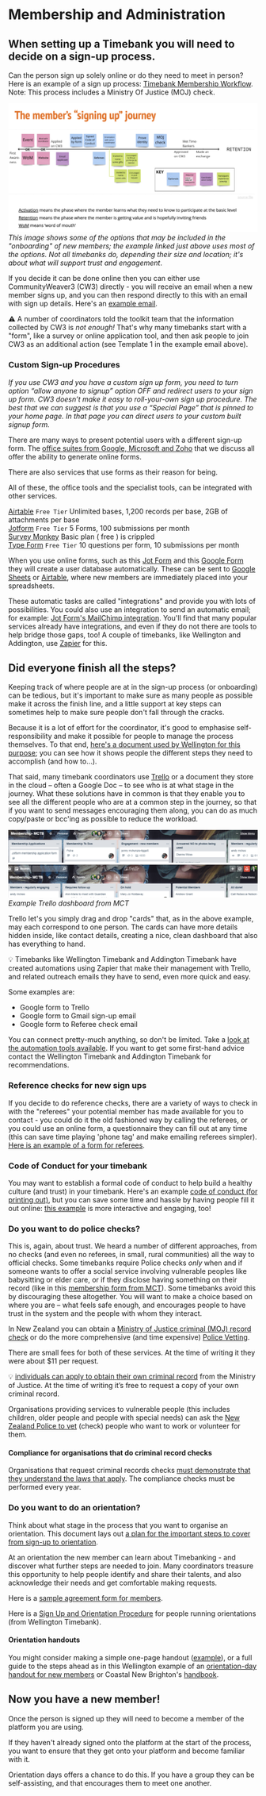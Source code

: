 # Membership and Administration

## When setting up a Timebank you will need to decide on a sign-up process.

Can the person sign up solely online or do they need to meet in person? Here is an example of a sign up process: [Timebank Membership Workflow](https://docs.google.com/document/d/1aX72oQ8eHg-DUvBkyz47sffFZZ38cxj-LiOR9mYOI5s/edit). Note: This process includes a Ministry Of Justice (MOJ) check.

![Onboarding options are displayed on a timeline, options include Application, Code of Conduct signing, References, Orientation, Getting proof of identity, MOJ check, and also suggests some ideal interactions with the coordinator such as the coordinator getting them to share their talents and put up at least one request](onboarding_options.png)
_This image shows some of the options that may be included in the "onboarding" of new members; the example linked just above uses most of the options. Not all timebanks do, depending their size and location; it's about what will support trust and engagement_.

If you decide it can be done online then you can either use CommunityWeaver3 (CW3) directly - you will receive an email when a new member signs up, and you can then respond directly to this with an email with sign up details. Here's an [example email](https://docs.google.com/document/d/1q1QbZX53q4rygu3c_iIsbTDhAoqq25Eisecd4m2jy9g/edit#bookmark=id.6huvpiuivb0q).

⚠️ A number of coordinators told the toolkit team that the information collected by CW3 is _not enough!_ That's why many timebanks start with a "form", like a survey or online application tool, and then ask people to join CW3 as an additional action (see Template 1 in the example email above).

### Custom Sign-up Procedures

*If you use CW3 and you have a custom sign up form, you need to turn option “allow anyone to signup” option OFF and redirect users to your sign up form. CW3 doesn’t make it easy to roll-your-own sign up procedure. The best that we can suggest is that you use a “Special Page” that is pinned to your home page. In that page you can direct users to your custom built signup form.*

There are many ways to present potential users with a different sign-up form. The [office suites from Google, Microsoft and Zoho](OfficeSuites.md) that we discuss all offer the ability to generate online forms. 

There are also services that use forms as their reason for being. 

All of these, the office tools and the specialist tools, can be integrated with other services. 

[Airtable](https://www.airtable.com) ``Free Tier`` Unlimited bases, 1,200 records per base, 2GB of attachments per base   
[Jotform](https://www.jotform.com)  ``Free Tier`` 5 Forms, 100 submissions per month  
[Survey Monkey](https://www.surveymonkey.com) Basic plan ( free ) is crippled   
[Type Form](https://www.typeform.com) ``Free Tier`` 10 questions per form, 10 submissions per month  

When you use online forms, such as this [Jot Form](http://form.jotform.co/72362960301854) and this [Google Form](https://docs.google.com/forms/d/1q-hw5Qgo5Tejgci-n2oolA-McxZBhy-oh9api9Lw8jY/edit) they will create a user database automatically. These can be sent to [Google Sheets](https://www.jotform.com/help/228-how-to-integrate-forms-with-google-sheets/) or [Airtable](https://www.jotform.com/integrations/airtable), where new members are immediately placed into your spreadsheets. 

These automatic tasks are called "integrations" and provide you with lots of possibilities. You could also use an integration to send an automatic email; for example: [Jot Form's MailChimp integration](https://www.jotform.com/integrations/mailchimp). You'll find that many popular services already have integrations, and even if they do not there are tools to help bridge those gaps, too! A couple of timebanks, like Wellington and Addington, use [Zapier](https://zapier.com/) for this.

## Did everyone finish all the steps? 

Keeping track of where people are at in the sign-up process (or onboarding) can be tedious, but it's important to make sure as many people as possible make it across the finish line, and a little support at key steps can sometimes help to make sure people don't fall through the cracks.

Because it is a lot of effort for the coordinator, it's good to emphasise self-responsibility and make it possible for people to manage the process themselves. To that end, [here's a document used by Wellington for this purpose](https://docs.google.com/document/d/1QohoeF2x2u6Jd0ZjTrWHhBckYo9rbARhRGlVbe1o9OE/edit); you can see how it shows people the different steps they need to accomplish (and how to…).

That said, many timebank coordinators use [Trello](https://trello.com) or a document they store in the cloud – often a Google Doc – to see who is at what stage in the journey. What these solutions have in common is that they enable you to see all the different people who are at a common step in the journey, so that if you want to send messages encouraging them along, you can do as much copy/paste or bcc'ing as possible to reduce the workload.

![](managing_onboarding.PNG)
![](managing_onboarding1.PNG)
_Example Trello dashboard from MCT_

Trello let's you simply drag and drop "cards" that, as in the above example, may each correspond to one person. The cards can have more details hidden inside, like contact details, creating a nice, clean dashboard that also has everything to hand.

💡 Timebanks like Wellington Timebank and Addington Timebank have created automations using Zapier that make their management with Trello, and related outreach emails they have to send, even more quick and easy. 

Some examples are: 
* Google form to Trello 
* Google form to Gmail sign-up email
* Google form to Referee check email

You can connect pretty-much anything, so don't be limited. Take a [look at the automation tools available](Automate.md).  If you want to get some first-hand advice contact the Wellington Timebank and Addington Timebank for recommendations.

### Reference checks for new sign ups

If you decide to do reference checks, there are a variety of ways to check in with the "referees" your potential member has made available for you to contact - you could do it the old fashioned way by calling the referees, or you could use an online form, a questionnaire they can fill out at any time (this can save time playing 'phone tag' and make emailing referees simpler). [Here is an example of a form for referees](https://docs.google.com/forms/d/1M2FeahoeAsj_bykBzbHVlYbnYZo-lmh4ytXcfiaBiOM/edit).

### Code of Conduct for your timebank

You may want to establish a formal code of conduct to help build a healthy culture (and trust) in your timebank. Here's an example [code of conduct (for printing out)](https://docs.google.com/document/d/1SxoA0sDgS-nIdRFcdNO_9v1awpeoo-Q7-BfRKNyU-ek/edit?usp=sharing), but you can save some time and hassle by having people fill it out online: [this example](https://docs.google.com/forms/d/e/1FAIpQLScAl_eN-I9tiIjfa7beo9aqjIDy1l03X44VMLGP3rAZm20Gug/viewform?usp=sf_link) is more interactive and engaging, too!

### Do you want to do police checks? 

This is, again, about trust. We heard a number of different approaches, from no checks (and even no referees, in small, rural communities) all the way to official checks. Some timebanks require Police checks _only_ when and if someone wants to offer a social service involving vulnerable peoples like babysitting or elder care, or if they disclose having something on their record (like in this [membership form from MCT](https://form.jotform.co/72362960301854)). Some timebanks avoid this by discouraging these altogether. You will want to make a choice based on where you are – what feels safe enough, and encourages people to have trust in the system and the people with whom they interact.

In New Zealand you can obtain a [Ministry of Justice criminal (MOJ) record check](https://www.justice.govt.nz/criminal-records/get-someone-elses/) or do the more comprehensive (and time expensive) [Police Vetting](http://www.police.govt.nz/advice/businesses-and-organisations/vetting).

There are small fees for both of these services. At the time of writing it they were about $11 per request.

💡  [individuals can apply to obtain their own criminal record](https://www.justice.govt.nz/criminal-records/get-your-own/) from the Ministry of Justice. At the time of writing it’s free to request a copy of your own criminal record. 

Organisations providing services to vulnerable people (this includes children, older people and people with special needs) can ask the [New Zealand Police to vet](http://www.police.govt.nz/advice/businesses-and-organisations/vetting) (check) people who want to work or volunteer for them.

#### Compliance for organisations that do criminal record checks

Organisations that request criminal records checks [must  demonstrate that they understand the laws that apply](https://www.justice.govt.nz/criminal-records/get-someone-elses/compliance-assurance-check/). The compliance checks must be performed every year. 

### Do you want to do an orientation? 

Think about what stage in the process that you want to organise an orientation. This document lays out [a plan for the important steps to cover from sign-up to orientation](https://docs.google.com/document/d/1unViW-gAMgcoyXf_9eGpXqm_ElzC81EW/edit?usp=sharing&ouid=107264652407614741759&rtpof=true&sd=true).

At an orientation the new member can learn about Timebanking - and discover what further steps are needed to join. Many coordinators treasure this opportunity to help people identify and share their talents, and also acknowledge their needs and get comfortable making requests.

Here is a [sample agreement form for members](https://docs.google.com/document/d/1H38uPwDBd_zU3FfH9PCmPNTJDdz4KWJF/edit?usp=sharing&ouid=107264652407614741759&rtpof=true&sd=true). 

Here is a [Sign Up and Orientation Procedure](https://docs.google.com/document/d/1Ur4KnHxYjW8xIW5hbzPwzEW8-Vlze7-PLewuktXrqWs/edit?usp=sharing) for people running orientations (from Wellington Timebank). 

#### Orientation handouts

You might consider making a simple one-page handout ([example](https://docs.google.com/document/d/18YtmQon3tks6iQxd4uKI-0vYjvG7EIXF/edit?usp=sharing&ouid=108339832239132249427&rtpof=true&sd=true)), or a full guide to the steps ahead as in this Wellington example of an [orientation-day handout for new members](https://docs.google.com/document/d/1QohoeF2x2u6Jd0ZjTrWHhBckYo9rbARhRGlVbe1o9OE/) or Coastal New Brighton's [handbook](https://drive.google.com/file/d/1fiWuc0CMnQKZ89GQ9VKBDBOgtju48ys_/view?usp=sharing).

## Now you have a new member!
Once the person is signed up they will need to become a member of the platform you are using. 

If they haven't already signed onto the platform at the start of the process, you want to ensure that they get onto your platform and become familiar with it. 

Orientation days offers a chance to do this. If you have a group they can be self-assisting, and that encourages them to meet one another.
 
